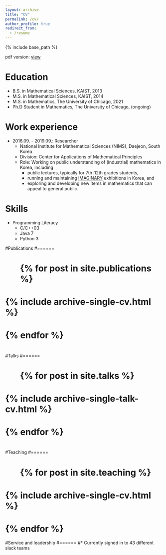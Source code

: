 ```yaml
---
layout: archive
title: "CV"
permalink: /cv/
author_profile: true
redirect_from:
  - /resume
---
```


{% include base_path %}

pdf version: [view](/files/Seung_uk_Jang-cv.pdf)

Education
======
* B.S. in Mathematical Sciences, KAIST, 2013
* M.S. in Mathematical Sciences, KAIST, 2014
* M.S. in Mathematics, The University of Chicago, 2021
* Ph.D Student in Mathematics, The University of Chicago, (ongoing)

Work experience
======
* 2016.09. - 2019.09.: Researcher
  * National Institute for Mathematical Sciences (NIMS), Daejeon, South Korea
  * Division: Center for Applications of Mathematical Principles
  * Role: Working on public understanding of (industrial) mathematics in Korea, including
    + public lectures, typically for 7th-12th grades students,
    + running and maintaining [IMAGINARY](https://www.imaginary.org/) exhibitions in Korea, and
    + exploring and developing new items in mathematics that can appeal to general public.
  
Skills
======
* Programming Literacy
  * C/C++03
  * Java 7
  * Python 3

#Publications
#======
#  <ul>{% for post in site.publications %}
#    {% include archive-single-cv.html %}
#  {% endfor %}</ul>
#  
#Talks
#======
#  <ul>{% for post in site.talks %}
#    {% include archive-single-talk-cv.html %}
#  {% endfor %}</ul>
#  
#Teaching
#======
#  <ul>{% for post in site.teaching %}
#    {% include archive-single-cv.html %}
#  {% endfor %}</ul>
  
#Service and leadership
#======
#* Currently signed in to 43 different slack teams
